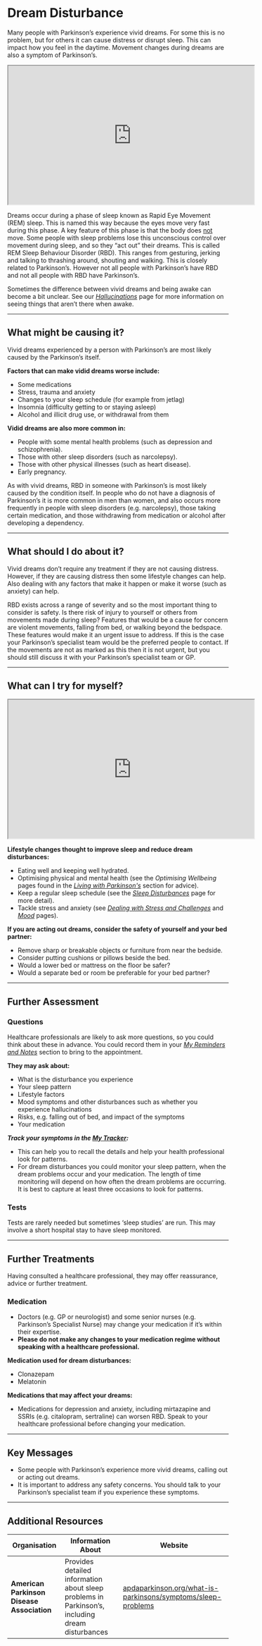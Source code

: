 # Dream Disturbance
Many people with Parkinson’s experience vivid dreams. For some this is no problem, but for others it can cause distress or disrupt sleep. This can impact how you feel in the daytime. Movement changes during dreams are also a symptom of Parkinson’s.

<div class="video-container">
<iframe 
  width="560" 
  height="315" 
  src="https://www.youtube-nocookie.com/embed/9Z-aPVkwa74" 
  title="YouTube video player" 
  allowfullscreen>
</iframe>
</div>

Dreams occur during a phase of sleep known as Rapid Eye Movement (REM) sleep. This is named this way because the eyes move very fast during this phase. A key feature of this phase is that the body does <ins>not</ins> move. Some people with sleep problems lose this unconscious control over movement during sleep, and so they “act out” their dreams. This is called REM Sleep Behaviour Disorder (RBD). This ranges from gesturing, jerking and talking to thrashing around, shouting and walking. This is closely related to Parkinson’s. However not all people with Parkinson’s have RBD and not all people with RBD have Parkinson’s.

Sometimes the difference between vivid dreams and being awake can become a bit unclear. See our <a href="/learn/managing-symptoms/hallucinations" class="internal-link">_Hallucinations_</a> page for more information on seeing things that aren’t there when awake. 

---

## What might be causing it?
Vivid dreams experienced by a person with Parkinson’s are most likely caused by the Parkinson’s itself.

**Factors that can make vidid dreams worse include:**
- Some medications
- Stress, trauma and anxiety
- Changes to your sleep schedule (for example from jetlag)
- Insomnia (difficulty getting to or staying asleep)
- Alcohol and illicit drug use, or withdrawal from them 

**Vidid dreams are also more common in:**
- People with some mental health problems (such as depression and schizophrenia).
- Those with other sleep disorders (such as narcolepsy).
- Those with other physical illnesses (such as heart disease).
- Early pregnancy.

As with vivid dreams, RBD in someone with Parkinson’s is most likely caused by the condition itself. In people who do not have a diagnosis of Parkinson’s it is more common in men than women, and also occurs more frequently in people with sleep disorders (e.g. narcolepsy), those taking certain medication, and those withdrawing from medication or alcohol after developing a dependency.

---

## What should I do about it?

Vivid dreams don’t require any treatment if they are not causing distress. However, if they are causing distress then some lifestyle changes can help. Also dealing with any factors that make it happen or make it worse (such as anxiety) can help.

RBD exists across a range of severity and so the most important thing to consider is safety. Is there risk of injury to yourself or others from movements made during sleep? Features that would be a cause for concern are violent movements, falling from bed, or walking beyond the bedspace. These features would make it an urgent issue to address. If this is the case your Parkinson’s specialist team would be the preferred people to contact. If the movements are not as marked as this then it is not urgent, but you should still discuss it with your Parkinson’s specialist team or GP. 

---

## What can I try for myself?

<div class="video-container">
<iframe 
  width="560" 
  height="315" 
  src="https://www.youtube-nocookie.com/embed/G_h8H3EVEH4" 
  title="YouTube video player" 
  allowfullscreen>
</iframe>
</div>

**Lifestyle changes thought to improve sleep and reduce dream disturbances:**
- Eating well and keeping well hydrated.
- Optimising physical and mental health (see the _Optimising Wellbeing_ pages found in the <a href="/learn/living-with-parkinsons" class="internal-link">_Living with Parkinson's_</a> section for advice).
- Keep a regular sleep schedule (see the <a href="/learn/managing-symptoms/sleep" class="internal-link">_Sleep Disturbances_</a> page for more detail).
- Tackle stress and anxiety (see <a href="/learn/living-with-parkinsons/optimising-wellbeing/dealing-with-stress-and-challenges" class="internal-link">_Dealing with Stress and Challenges_</a> and <a href="/learn/managing-symptoms/mood" class="internal-link">_Mood_</a> pages).

**If you are acting out dreams, consider the safety of yourself and your bed partner:**
- Remove sharp or breakable objects or furniture from near the bedside.
- Consider putting cushions or pillows beside the bed.
- Would a lower bed or mattress on the floor be safer?
- Would a separate bed or room be preferable for your bed partner? 

---

## Further Assessment

### Questions
Healthcare professionals are likely to ask more questions, so you could think about these in advance. You could record them in your <a href="/learn/my-reminders-and-notes" class="internal-link">_My Reminders and Notes_</a> section to bring to the appointment.

**They may ask about:**
- What is the disturbance you experience
- Your sleep pattern
- Lifestyle factors
- Mood symptoms and other disturbances such as whether you experience hallucinations
- Risks, e.g. falling out of bed, and impact of the symptoms
- Your medication 

_**Track your symptoms in the <a href="/learn/my-tracker" class="internal-link">My Tracker</a>:**_
- This can help you to recall the details and help your health professional look for patterns.
- For dream disturbances you could monitor your sleep pattern, when the dream problems occur and your medication. The length of time monitoring will depend on how often the dream problems are occurring. It is best to capture at least three occasions to look for patterns. 

### Tests
Tests are rarely needed but sometimes ‘sleep studies’ are run. This may involve a short hospital stay to have sleep monitored.

---

## Further Treatments
Having consulted a healthcare professional, they may offer reassurance, advice or further treatment.

### Medication
- Doctors (e.g. GP or neurologist) and some senior nurses (e.g. Parkinson’s Specialist Nurse) may change your medication if it’s within their expertise.
- **Please do not make any changes to your medication regime without speaking with a healthcare professional.** 

**Medication used for dream disturbances:**
- Clonazepam
- Melatonin

**Medications that may affect your dreams:**
- Medications for depression and anxiety, including mirtazapine and SSRIs (e.g. citalopram, sertraline) can worsen RBD. Speak to your healthcare professional before changing your medication. 

---

## Key Messages
- Some people with Parkinson’s experience more vivid dreams, calling out or acting out dreams.
- It is important to address any safety concerns. You should talk to your Parkinson’s specialist team if you experience these symptoms. 

---

## Additional Resources

| Organisation                               | Information About                                                                               | Website                                                                                                                                   |
| ------------------------------------------ | ----------------------------------------------------------------------------------------------- | ----------------------------------------------------------------------------------------------------------------------------------------- |
| **American Parkinson Disease Association** | Provides detailed information about sleep problems in Parkinson’s, including dream disturbances | [apdaparkinson.org/what-is-parkinsons/symptoms/sleep-problems](https://www.apdaparkinson.org/what-is-parkinsons/symptoms/sleep-problems/) |

```

```
